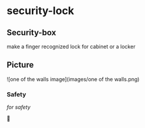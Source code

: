 # security-lock


## Security-box 

make a finger recognized lock for cabinet or a locker


## Picture
![one of the walls image](images/one of the walls.png)



### Safety

*for safety*

:rocket:



